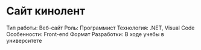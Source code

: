 # Сайт кинолент

Тип работы: Веб-сайт
Роль: Программист
Технология: .NET, Visual Code
Особенности: Front-end
Формат Разработки: В ходе учебы в университете
